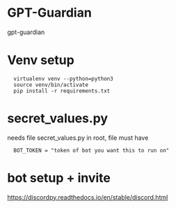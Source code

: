 # GPT-Guardian
gpt-guardian



# Venv setup
```
  virtualenv venv --python=python3
  source venv/bin/activate
  pip install -r requirements.txt
```
# secret_values.py
needs file secret_values.py in root, file must have 
```
  BOT_TOKEN = "token of bot you want this to run on"
```

# bot setup + invite 

  https://discordpy.readthedocs.io/en/stable/discord.html 
